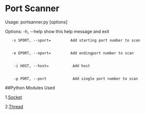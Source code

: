# Port Scanner
Usage: portsanner.py [options]

Options:
        -h, --help                 show this help message and exit
  
  
       -s SPORT, --sport=         Add starting port number to scan
  
  
       -e EPORT, --eport=         Add endingport number to scan
  
  
        -i HOST, --host=           Add host
  
  
        -p PORT, --port            Add single port number to scan
  

##Python Modules Used


  1.[Socket](https://docs.python.org/3/library/socket.html)
  
  
  
  2.[Thread](https://docs.python.org/3/library/threading.html)

